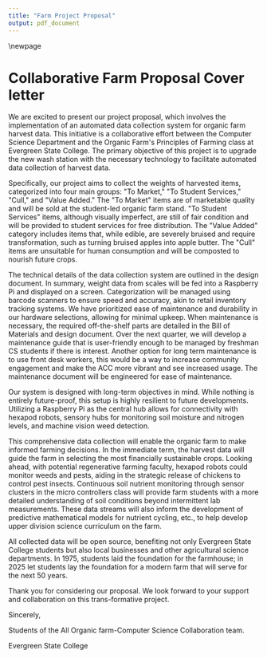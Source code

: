```yaml
---
title: "Farm Project Proposal"
output: pdf_document
---
```


\newpage
# Collaborative Farm Proposal Cover letter

We are excited to present our project proposal, which involves the
implementation of an automated data collection system for organic farm
harvest data. This initiative is a collaborative effort between the
Computer Science Department and the Organic Farm's Principles of Farming
class at Evergreen State College. The primary objective of this project
is to upgrade the new wash station with the necessary technology to
facilitate automated data collection of harvest data.

Specifically, our project aims to collect the weights of harvested
items, categorized into four main groups: \"To Market,\" \"To Student
Services,\" \"Cull,\" and \"Value Added.\" The \"To Market\" items are
of marketable quality and will be sold at the student-led organic farm
stand. \"To Student Services\" items, although visually imperfect, are
still of fair condition and will be provided to student services for
free distribution. The \"Value Added\" category includes items that,
while edible, are severely bruised and require transformation, such as
turning bruised apples into apple butter. The \"Cull\" items are
unsuitable for human consumption and will be composted to nourish future
crops.

The technical details of the data collection system are outlined in the
design document. In summary, weight data from scales will be fed into a
Raspberry Pi and displayed on a screen. Categorization will be managed
using barcode scanners to ensure speed and accuracy, akin to retail
inventory tracking systems. We have prioritized ease of maintenance and
durability in our hardware selections, allowing for minimal upkeep. When
maintenance is necessary, the required off-the-shelf parts are detailed
in the Bill of Materials and design document. Over the next quarter, we
will develop a maintenance guide that is user-friendly enough to be
managed by freshman CS students if there is interest. Another option for
long term maintenance is to use front desk workers, this would be a way
to increase community engagement and make the ACC more vibrant and see
increased usage. The maintenance document will be engineered for ease of
maintenance.

Our system is designed with long-term objectives in mind. While nothing
is entirely future-proof, this setup is highly resilient to future
developments. Utilizing a Raspberry Pi as the central hub allows for
connectivity with hexapod robots, sensory hubs for monitoring soil
moisture and nitrogen levels, and machine vision weed detection.

This comprehensive data collection will enable the organic farm to make
informed farming decisions. In the immediate term, the harvest data will
guide the farm in selecting the most financially sustainable crops.
Looking ahead, with potential regenerative farming faculty, hexapod
robots could monitor weeds and pests, aiding in the strategic release of
chickens to control pest insects. Continuous soil nutrient monitoring
through sensor clusters in the micro controllers class will provide farm
students with a more detailed understanding of soil conditions beyond
intermittent lab measurements. These data streams will also inform the
development of predictive mathematical models for nutrient cycling,
etc., to help develop upper division science curriculum on the farm.

All collected data will be open source, benefiting not only Evergreen
State College students but also local businesses and other agricultural
science departments. In 1975, students laid the foundation for the
farmhouse; in 2025 let students lay the foundation for a modern farm
that will serve for the next 50 years.

Thank you for considering our proposal. We look forward to your support
and collaboration on this trans-formative project.

Sincerely,

Students of the All Organic farm-Computer Science Collaboration team.

Evergreen State College
